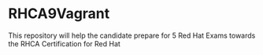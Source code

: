 # RHCA9Vagrant
This repository will help the candidate prepare for 5 Red Hat Exams towards the RHCA Certification for Red Hat
